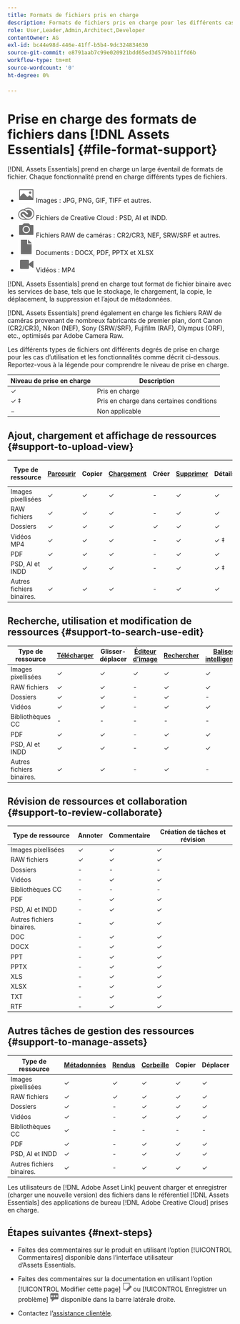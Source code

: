 ```yaml
---
title: Formats de fichiers pris en charge
description: Formats de fichiers pris en charge pour les différents cas d’utilisation d’ [!DNL Assets Essentials]
role: User,Leader,Admin,Architect,Developer
contentOwner: AG
exl-id: bc44e98d-446e-41ff-b5b4-9dc324834630
source-git-commit: e8791aab7c99e020921bdd65ed3d579bb11ffd6b
workflow-type: tm+mt
source-wordcount: '0'
ht-degree: 0%

---
```


# Prise en charge des formats de fichiers dans [!DNL Assets Essentials] {#file-format-support}

[!DNL Assets Essentials] prend en charge un large éventail de formats de fichier. Chaque fonctionnalité prend en charge différents types de fichiers.

* ![icône de type de fichier image](assets/image-icon.svg) Images : JPG, PNG, GIF, TIFF et autres.
* ![icône creative cloudtype](assets/creative-cloud-files.svg) Fichiers de Creative Cloud : PSD, AI et INDD.
* ![icône de type appareil photo](assets/camera-icon.svg) Fichiers RAW de caméras : CR2/CR3, NEF, SRW/SRF et autres.
* ![Icône de type de fichier document](assets/document-icon.svg) Documents : DOCX, PDF, PPTX et XLSX
* ![Icône de type de fichier vidéo](assets/video-icon.svg) Vidéos : MP4

[!DNL Assets Essentials] prend en charge tout format de fichier binaire avec les services de base, tels que le stockage, le chargement, la copie, le déplacement, la suppression et l’ajout de métadonnées.

[!DNL Assets Essentials] prend également en charge les fichiers RAW de caméras provenant de nombreux fabricants de premier plan, dont Canon (CR2/CR3), Nikon (NEF), Sony (SRW/SRF), Fujifilm (RAF), Olympus (ORF), etc., optimisés par Adobe Camera Raw.

Les différents types de fichiers ont différents degrés de prise en charge pour les cas d’utilisation et les fonctionnalités comme décrit ci-dessous. Reportez-vous à la légende pour comprendre le niveau de prise en charge.

| Niveau de prise en charge | Description |
|-------------------|-------------------------|
| ✓ | Pris en charge |
| ✓ ‡ | Pris en charge dans certaines conditions |
| − | Non applicable |

## Ajout, chargement et affichage de ressources {#support-to-upload-view}

<!-- TBD: For AEM, AI files require the PDF option to be selected when saving the AI file.
-->

| Type de ressource | [Parcourir](/help/navigate-view.md) | Copier | [Chargement](/help/add-delete.md) | Créer | [Supprimer](/help/add-delete.md#delete-assets) | Détails | Zoom sur l’image | [Récemment consultés](/help/navigate-view.md) |
|-------------------|----------|----------|----------|----------|----------|-------------------|------------|-----------------|
| Images pixellisées | ✓ | ✓ | ✓ | - | ✓ | ✓ | ✓ | ✓ |
| RAW fichiers | ✓ | ✓ | ✓ | - | ✓ | ✓ | ✓ | ✓ |
| Dossiers | ✓ | ✓ | ✓ | ✓ | ✓ | ✓ | - | - |
| Vidéos MP4 | ✓ | ✓ | ✓ | - | ✓ | ✓ ‡ | - | ✓ |
| PDF | ✓ | ✓ | ✓ | - | ✓ | ✓ | - | ✓ |
| PSD, AI et INDD | ✓ | ✓ | ✓ | - | ✓ | ✓ ‡ | - | ✓ |
| Autres fichiers binaires. | ✓ | ✓ | ✓ | - | ✓ | ✓ | - | ✓ |

<!-- Hiding CC Libraries (considered beta) as per PM feedback.
| CC Libraries  | &#10003; | &minus;  | &#10003; | &#10003; | &#10003; | &#10003; | &minus;    | &minus;         |
-->

## Recherche, utilisation et modification de ressources {#support-to-search-use-edit}

| Type de ressource | [Télécharger](/help/manage-organize.md#download) | Glisser-déplacer | [Éditeur d’image](/help/edit-images.md) | [Rechercher](/help/search.md) | [Balises intelligentes](/help/metadata.md#tags) | [Renommer](/help/manage-organize.md) | [Versions](/help/manage-organize.md#versions-of-assets) |
|---------------|----------|---------------|--------------|----------|------------|----------|----------|
| Images pixellisées | ✓ | ✓ | ✓ | ✓ | ✓ | ✓ | ✓ |
| RAW fichiers | ✓ | ✓ | - | ✓ | ✓ | ✓ | ✓ | ✓ |
| Dossiers | ✓ | ✓ | - | ✓ | - | ✓ | ✓ |
| Vidéos | ✓ | ✓ | - | ✓ | ✓ | ✓ | ✓ |
| Bibliothèques CC | - | - | - | - | - | ✓ | ✓ |
| PDF | ✓ | ✓ | - | ✓ | ✓ | ✓ | ✓ |
| PSD, AI et INDD | ✓ | ✓ | - | ✓ | ✓ | ✓ | ✓ |
| Autres fichiers binaires. | ✓ | ✓ | - | ✓ | - | ✓ | ✓ |


## Révision de ressources et collaboration {#support-to-review-collaborate}

| Type de ressource | Annoter | Commentaire | Création de tâches et révision |
|---------------|----------|----------|-------------------------|
| Images pixellisées | ✓ | ✓ | ✓ |
| RAW fichiers | ✓ | ✓ | ✓ |
| Dossiers | - | - | - |
| Vidéos | - | ✓ | ✓ |
| Bibliothèques CC | - | - | - |
| PDF | - | ✓ | ✓ |
| PSD, AI et INDD | - | ✓ | ✓ |
| Autres fichiers binaires. | - | ✓ | ✓ |
| DOC | - | ✓ | ✓ |
| DOCX | - | ✓ | ✓ |
| PPT | - | ✓ | ✓ |
| PPTX | - | ✓ | ✓ |
| XLS | - | ✓ | ✓ |
| XLSX | - | ✓ | ✓ |
| TXT | - | ✓ | ✓ |
| RTF | - | ✓ | ✓ |

## Autres tâches de gestion des ressources {#support-to-manage-assets}

| Type de ressource | [Métadonnées](/help/metadata.md) | [Rendus](/help/add-delete.md#renditions) | [Corbeille](/help/add-delete.md#delete-assets) | Copier | Déplacer |
|---------------|-------------------|------------|----------|----------|----------|
| Images pixellisées | ✓ | ✓ | ✓ | ✓ | ✓ |
| RAW fichiers | ✓ | ✓ | ✓ | ✓ | ✓ |
| Dossiers | ✓ | - | ✓ | ✓ | ✓ |
| Vidéos | ✓ | - | ✓ | ✓ | ✓ |
| Bibliothèques CC | ✓ | - | - | - | - |
| PDF | ✓ | - | ✓ | ✓ | ✓ |
| PSD, AI et INDD | ✓ | - | ✓ | ✓ | ✓ |
| Autres fichiers binaires. | ✓ | - | ✓ | ✓ | ✓ |

Les utilisateurs de [!DNL Adobe Asset Link] peuvent charger et enregistrer (charger une nouvelle version) des fichiers dans le référentiel [!DNL Assets Essentials] des applications de bureau [!DNL Adobe Creative Cloud] prises en charge.

<!-- TBD: Saving the template table separately for later use.
| Asset type    | Features |
|---------------|----------|
| Raster images |          |
| Folders       |          |
| Videos        |          |
| CC Libraries  |          |
| PDF files     |          |
| PSD           |          |
| AI            |          |
| INDD          |          |

>[!MORELIKETHIS]
>
>* []()
-->

## Étapes suivantes {#next-steps}

* Faites des commentaires sur le produit en utilisant l’option [!UICONTROL Commentaires] disponible dans l’interface utilisateur d’Assets Essentials.

* Faites des commentaires sur la documentation en utilisant l’option [!UICONTROL Modifier cette page] ![modifier la page](assets/do-not-localize/edit-page.png) ou [!UICONTROL Enregistrer un problème] ![créer un problème GitHub](assets/do-not-localize/github-issue.png) disponible dans la barre latérale droite.

* Contactez l’[assistance clientèle](https://experienceleague.adobe.com/?support-solution=General&amp;lang=fr#support).
